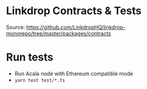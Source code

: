 # Linkdrop Contracts & Tests

Source: https://github.com/LinkdropHQ/linkdrop-monorepo/tree/master/packages/contracts

# Run tests

- Run Acala node with Ethereum compatible mode
- `yarn test test/*.ts`
